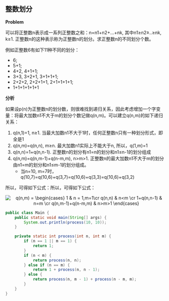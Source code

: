 ## 整数划分

**Problem**

可以将正整数n表示成一系列正整数之和：n=n1+n2+...+nk, 其中n1≥n2≥..≥nk, k≥1. 正整数n的这种表示称为正整数n的划分。求正整数n的不同划分个数。

例如正整数6有如下11种不同的划分：

- 6;
- 5+1;
- 4+2, 4+1+1;
- 3+3, 3+2+1, 3+1+1+1;
- 2+2+2, 2+2+1+1, 2+1+1+1+1;
- 1+1+1+1+1+1

**分析**

如果设p(n)为正整数n的划分数，则很难找到递归关系，因此考虑增加一个字变量：将最大加数n1不大于m的划分个数记做q(n,m)。可以建立q(n,m)的如下递归关系：

1. q(n,1)=1, n≥1. 当最大加数n1不大于1时，任何正整数n只有一种划分形式，即全是1
2. q(n,m)=q(n,n), m≥n. 最大加数n1实际上不能大于n, 所以，q(1,m)=1
3. q(n,n)=1+q(n,n-1). 正整数n的划分有n1=n的划分和n1≤n-1的划分组成
4. q(n,m)=q(n,m-1)+q(n-m,m), n>m>1. 正整数n的最大加数n1不大于m的划分由n1=m的划分和n1≤m-1的划分组成。
   - 当n=10, m=7时，q(10,7)=q(10,6)+q(3,7)=q(10,6)+q(3,3)=q(10,6)+q(3,2)

所以，可得如下公式：所以，可得如下公式：<div align=center><img src="http://latex.codecogs.com/gif.latex?q(n,m)&space;=&space;\begin{cases}&space;1&space;&&space;n&space;=&space;1,m=1\cr&space;q(n,n)&space;&&space;n<m&space;\cr&space;1&plus;q(n,n-1)&space;&&space;n=m&space;\cr&space;q(n,m-1)&plus;q(n-m,m)&space;&&space;n>m>1&space;\end{cases}" title="q(n,m) = \begin{cases} 1 & n = 1,m=1\cr q(n,n) & n<m \cr 1+q(n,n-1) & n=m \cr q(n,m-1)+q(n-m,m) & n>m>1 \end{cases}" /></div>

```java
public class Main { 
    public static void main(String[] args) {
        System.out.println(process(10, 10));
    }

    private static int process(int n, int m) {
        if (n == 1 || m == 1) {
            return 1;
        }
        if (n < m) {
            return process(n, n);
        } else if (n == m) {
            return 1 + process(n, n - 1);
        } else {
            return process(n, m - 1) + process(n - m, m);
        }
    }
}
```





